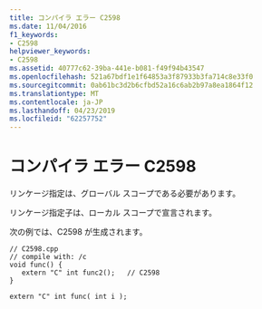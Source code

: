 ```yaml
---
title: コンパイラ エラー C2598
ms.date: 11/04/2016
f1_keywords:
- C2598
helpviewer_keywords:
- C2598
ms.assetid: 40777c62-39ba-441e-b081-f49f94b43547
ms.openlocfilehash: 521a67bdf1e1f64853a3f87933b3fa714c8e33f0
ms.sourcegitcommit: 0ab61bc3d2b6cfbd52a16c6ab2b97a8ea1864f12
ms.translationtype: MT
ms.contentlocale: ja-JP
ms.lasthandoff: 04/23/2019
ms.locfileid: "62257752"
---
```

# <a name="compiler-error-c2598"></a>コンパイラ エラー C2598

リンケージ指定は、グローバル スコープである必要があります。

リンケージ指定子は、ローカル スコープで宣言されます。

次の例では、C2598 が生成されます。

```
// C2598.cpp
// compile with: /c
void func() {
   extern "C" int func2();   // C2598
}

extern "C" int func( int i );
```